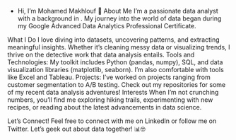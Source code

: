 - Hi, I’m Mohamed Makhlouf 👋
About Me
I’m a passionate data analyst with a background in . My journey into the world of data began during my Google Advanced Data Analytics Professional Certificate.

What I Do
 I love diving into datasets, uncovering patterns, and extracting meaningful insights. Whether it’s cleaning messy data or visualizing trends, I thrive on the detective work that data analysis entails.
Tools and Technologies: My toolkit includes Python (pandas, numpy), SQL, and data visualization libraries (matplotlib, seaborn). I’m also comfortable with tools like Excel and Tableau.
Projects: I’ve worked on projects ranging from customer segmentation to A/B testing. Check out my repositories for some of my recent data analysis adventures!
Interests
When I’m not crunching numbers, you’ll find me exploring hiking trails, experimenting with new recipes, or reading about the latest advancements in data science.

Let’s Connect!
Feel free to connect with me on LinkedIn or follow me on Twitter. Let’s geek out about data together! 📊🤓

<!---
mohamedmakhl0uf/mohamedmakhl0uf is a ✨ special ✨ repository because its `README.md` (this file) appears on your GitHub profile.
You can click the Preview link to take a look at your changes.
--->
